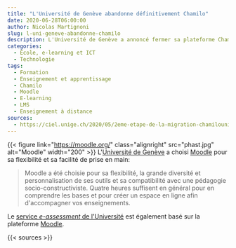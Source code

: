 ```yaml
---
title: "L'Université de Genève abandonne définitivement Chamilo"
date: 2020-06-28T06:00:00
author: Nicolas Martignoni
slug: l-uni-geneve-abandonne-chamilo
description: L'Université de Genève a annoncé fermer sa plateforme Chamilo. L'ensemble de ses cours utilisera désormais Moodle. Chamilo sera archivé définitivement fin septembre 2020.
categories:
  - École, e-learning et ICT
  - Technologie
tags:
  - Formation
  - Enseignement et apprentissage
  - Chamilo
  - Moodle
  - E-learning
  - LMS
  - Enseignement à distance
sources:
  - https://ciel.unige.ch/2020/05/2eme-etape-de-la-migration-chamilounige-vers-moodleunige/
---
```

{{< figure link="https://moodle.org/" class="alignright" src="phast.jpg" alt="Moodle" width="200" >}}
L'[Université de Genève](https://unige.ch) a choisi [Moodle](moodle) pour sa flexibilité et sa facilité de prise en main:

> Moodle a été choisie pour sa flexibilité, la grande diversité et personnalisation de ses outils et sa compatibilité avec une pédagogie socio-constructiviste. Quatre heures suffisent en général pour en comprendre les bases et pour créer un espace en ligne afin d'accompagner vos enseignements.

Le [service _e-assessment_ de l'Université](https://elearning.unige.ch/ressources/eassessment/) est également basé sur la plateforme [Moodle](moodle).

{{< sources >}}

  [moodle]: https://moodle.org/

<!--more-->
